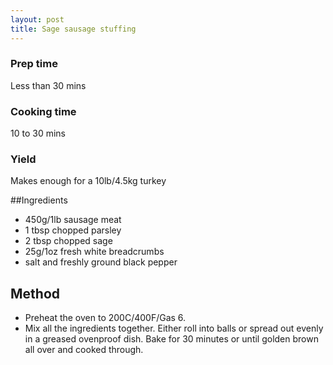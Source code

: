 ```yaml
---
layout: post
title: Sage sausage stuffing
---
```


### Prep time

Less than 30 mins

### Cooking time

10 to 30 mins

### Yield

Makes enough for a 10lb/4.5kg turkey


##Ingredients
* 450g/1lb sausage meat
* 1 tbsp chopped parsley
* 2 tbsp chopped sage
* 25g/1oz fresh white breadcrumbs
* salt and freshly ground black pepper


## Method

*   Preheat the oven to 200C/400F/Gas 6.
*   Mix all the ingredients together. Either roll into balls or spread out evenly in a greased ovenproof dish. Bake for 30 minutes or until golden brown all over and cooked through.